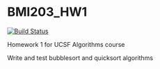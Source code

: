 # BMI203_HW1

[![Build Status](https://travis-ci.org/TownJasonP/BMI203_HW1.svg?branch=master)](https://travis-ci.org/TownJasonP/BMI203_HW1)

Homework 1 for UCSF Algorithms course

Write and test bubblesort and quicksort algorithms
